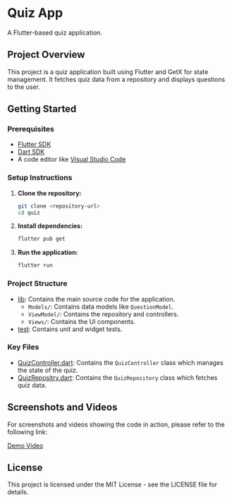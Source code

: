 # Quiz App

A Flutter-based quiz application.

## Project Overview

This project is a quiz application built using Flutter and GetX for state management. It fetches quiz data from a repository and displays questions to the user.

## Getting Started

### Prerequisites

- [Flutter SDK](https://flutter.dev/docs/get-started/install)
- [Dart SDK](https://dart.dev/get-dart)
- A code editor like [Visual Studio Code](https://code.visualstudio.com/)

### Setup Instructions

1. **Clone the repository:**

    ```sh
    git clone <repository-url>
    cd quiz
    ```

2. **Install dependencies:**

    ```sh
    flutter pub get
    ```

3. **Run the application:**

    ```sh
    flutter run
    ```

### Project Structure

- [lib](http://_vscodecontentref_/1): Contains the main source code for the application.
  - `Models/`: Contains data models like `QuestionModel`.
  - `ViewModel/`: Contains the repository and controllers.
  - `Views/`: Contains the UI components.
- [test](http://_vscodecontentref_/2): Contains unit and widget tests.

### Key Files

- [QuizController.dart](http://_vscodecontentref_/3): Contains the `QuizController` class which manages the state of the quiz.
- [QuizRepositry.dart](http://_vscodecontentref_/4): Contains the `QuizRepository` class which fetches quiz data.

## Screenshots and Videos

For screenshots and videos showing the code in action, please refer to the following link:

[Demo Video](https://drive.google.com/file/d/1zBZeholblLbSYrr60xhJHLc1uEVLovcT/view?usp=sharing)

## License

This project is licensed under the MIT License - see the LICENSE file for details.

